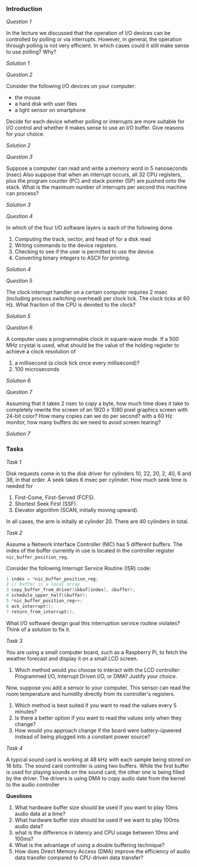 ### Introduction

*Question 1*

In the lecture we discussed that the operation of I/O devices can be controlled by polling or via interrupts. However, in general, the operation through polling is not very efficient. In which cases could it still make sense to use polling? Why?

*Solution 1*


*Question 2*

Consider the following I/O devices on your computer:

- the mouse
- a hard disk with user files
- a light sensor on smartphone

Decide for each device whether polling or interrupts are more suitable for I/O control and whether it makes sense to use an I/O buffer. Give reasons for your choice.


*Solution 2*

*Question 3*

Suppose a computer can read and write a memory word in 5 nanoseconds (nsec) Also suppose that when an interrupt occurs, all 32 CPU registers, plus the program counter (PC) and stack pointer (SP) are pushed onto the stack. What is the maximum number of interrupts per second this machine can process?

*Solution 3*


*Question 4*

In which of the four I/O software layers is each of the following done.

1. Computing the track, sector, and head of for a disk read
2. Writing commands to the device registers.
3. Checking to see if the user is permitted to use the device.
4. Converting binary integers to ASCII for printing.

*Solution 4*


*Question 5*

The clock interrupt handler on a certain computer requires 2 msec (including process switching overhead) per clock tick. The clock ticks at 60 Hz. What fraction of the CPU is devoted to the clock?

*Solution 5*


*Question 6*

A computer uses a programmable clock in square-wave mode. If a 500 MHz crystal is used, what should be the value of the holding register to achieve a clock resolution of 

1. a millisecond (a clock tick once every millisecond)?
2. 100 microseconds

*Solution 6*


*Question 7*

Assuming that it takes 2 nsec to copy a byte, how much time does it take to completely rewrite the screen of an 1920 x 1080 pixel graphics screen with 24-bit color? How many copies can we do per second? with a 60 Hz monitor, how many buffers do we need to avoid screen tearing?


*Solution 7*

### Tasks


*Task 1*

Disk requests come in to the disk driver for cylinders 10, 22, 20, 2, 40, 6 and 38, in that order. A seek takes 6 msec per cylinder. How much seek time is needed for 

1. First-Come, First-Served (FCFS).
2. Shortest Seek First (SSF).
3. Elevator algorithm (SCAN, initially moving upward).

In all cases, the arm is initally at cylinder 20. There are 40 cylinders in total.


*Task 2*

Assume a Network Interface Controller (NIC) has 5 different buffers. The indes of the buffer currently in use is located in the controller register `nic_buffer_position_reg`.

Consider the following Interrupt Service Routine (ISR) code:

```c
1 index = *nic_buffer_position_reg;
2 // buffer is a local array
3 copy_buffer_from_driver(&kbuf[index], &buffer);
4 schedule_upper_half(&buffer);
5 *nic_buffer_position_reg++;
6 ack_interrupt();
7 return_from_interrupt();
```

What I/O software design goal this interruption service routine violates? Think of a solution to fix it.


*Task 3*

You are using a small computer board, such as a Raspberry Pi, to fetch the weather forecast and display it on a small LCD screen.

1. Which method would you choose to interact with the LCD controller: Programmed I/O, Interrupt Driven I/O, or DMA? Justify your choice.

Now, suppose you add a sensor to your computer. This sensor can read the room temperature and humidity directly from its controller's registers.

1. Which method is best suited if you want to read the values every 5 minutes?
2. Is there a better option if you want to read the values only when they change?
3. How would you approach change if the board were battery-üpwered instead of being plugged into a constant power source?


*Task 4*

A typical sound card is working at 48 kHz with each sample being stored on 16 bits. The sound card controller is using two buffers. While the first buffer is used for playing sounds on the sound card, the other one is being filled by the driver. The drivers is using DMA to copy audio date from the kernel to the audio controller


**Questions**

1. What hardware buffer size should be used if you want to play 10ms audio data at a time?
2. What hardware buffer size should be used if we want to play 100ms audio data?
3. what is the difference in latency and CPU usage between 10ms and 100ms?
4. What is the advantage of using a double buffering technique?
5. How does Direct Memory Access (DMA) improve the efficiency of audio data transfer compared to CPU-driven data transfer?